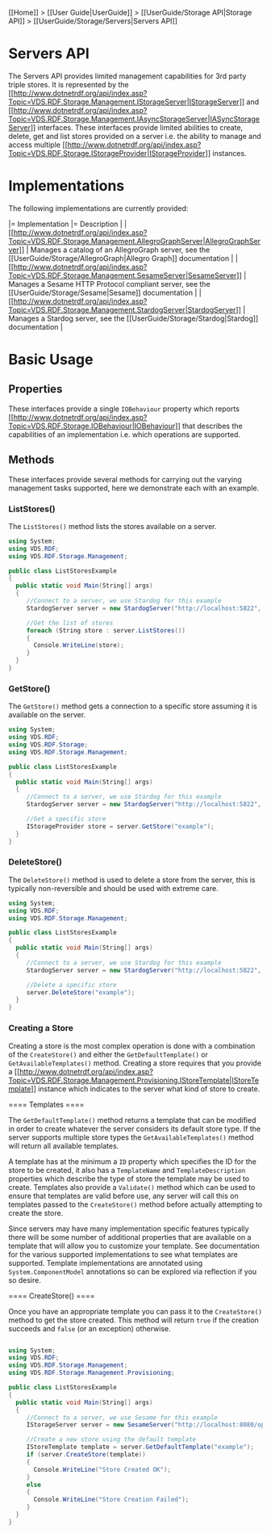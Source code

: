 [[Home]] > [[User Guide|UserGuide]] > [[UserGuide/Storage API|Storage API]] > [[UserGuide/Storage/Servers|Servers API]]

# Servers API 

The Servers API provides limited management capabilities for 3rd party triple stores.  It is represented by the [[http://www.dotnetrdf.org/api/index.asp?Topic=VDS.RDF.Storage.Management.IStorageServer|IStorageServer]] and [[http://www.dotnetrdf.org/api/index.asp?Topic=VDS.RDF.Storage.Management.IAsyncStorageServer|IASyncStorageServer]] interfaces.  These interfaces provide limited abilities to create, delete, get and list stores provided on a server i.e. the ability to manage and access multiple [[http://www.dotnetrdf.org/api/index.asp?Topic=VDS.RDF.Storage.IStorageProvider|IStorageProvider]] instances.

# Implementations 

The following implementations are currently provided:

|= Implementation |= Description |
| [[http://www.dotnetrdf.org/api/index.asp?Topic=VDS.RDF.Storage.Management.AllegroGraphServer|AllegroGraphServer]] | Manages a catalog of an AllegroGraph server, see the [[UserGuide/Storage/AllegroGraph|Allegro Graph]] documentation |
| [[http://www.dotnetrdf.org/api/index.asp?Topic=VDS.RDF.Storage.Management.SesameServer|SesameServer]] | Manages a Sesame HTTP Protocol compliant server, see the [[UserGuide/Storage/Sesame|Sesame]] documentation |
| [[http://www.dotnetrdf.org/api/index.asp?Topic=VDS.RDF.Storage.Management.StardogServer|StardogServer]] | Manages a Stardog server, see the [[UserGuide/Storage/Stardog|Stardog]] documentation |

# Basic Usage 

## Properties 

These interfaces provide a single `IOBehaviour` property which reports [[http://www.dotnetrdf.org/api/index.asp?Topic=VDS.RDF.Storage.IOBehaviour|IOBehaviour]] that describes the capabilities of an implementation i.e. which operations are supported.

## Methods 

These interfaces provide several methods for carrying out the varying management tasks supported, here we demonstrate each with an example.

### ListStores() 

The `ListStores()` method lists the stores available on a server.

```csharp
using System;
using VDS.RDF;
using VDS.RDF.Storage.Management;

public class ListStoresExample
{
  public static void Main(String[] args)
  {
     //Connect to a server, we use Stardog for this example
     StardogServer server = new StardogServer("http://localhost:5822", "username", "password");

     //Get the list of stores
     foreach (String store : server.ListStores())
     {
       Console.WriteLine(store);
     }
  }
}
```

### GetStore() 

The `GetStore()` method gets a connection to a specific store assuming it is available on the server.

```csharp
using System;
using VDS.RDF;
using VDS.RDF.Storage;
using VDS.RDF.Storage.Management;

public class ListStoresExample
{
  public static void Main(String[] args)
  {
     //Connect to a server, we use Stardog for this example
     StardogServer server = new StardogServer("http://localhost:5822", "username", "password");

     //Get a specific store
     IStorageProvider store = server.GetStore("example");
  }
}
```

### DeleteStore() 

The `DeleteStore()` method is used to delete a store from the server, this is typically non-reversible and should be used with extreme care.

```csharp
using System;
using VDS.RDF;
using VDS.RDF.Storage.Management;

public class ListStoresExample
{
  public static void Main(String[] args)
  {
     //Connect to a server, we use Stardog for this example
     StardogServer server = new StardogServer("http://localhost:5822", "username", "password");

     //Delete a specific store
     server.DeleteStore("example");
  }
}
```

### Creating a Store 

Creating a store is the most complex operation is done with a combination of the `CreateStore()` and either the `GetDefaultTemplate()` or `GetAvailableTemplates()` method.  Creating a store requires that you provide a [[http://www.dotnetrdf.org/api/index.asp?Topic=VDS.RDF.Storage.Management.Provisioning.IStoreTemplate|IStoreTemplate]] instance which indicates to the server what kind of store to create.

==== Templates ====

The `GetDefaultTemplate()` method returns a template that can be modified in order to create whatever the server considers its default store type.  If the server supports multiple store types the `GetAvailableTemplates()` method will return all available templates.

A template has at the minimum a `ID` property which specifies the ID for the store to be created, it also has a `TemplateName` and `TemplateDescription` properties which describe the type of store the template may be used to create.  Templates also provide a `Validate()` method which can be used to ensure that templates are valid before use, any server will call this on templates passed to the `CreateStore()` method before actually attempting to create the store.

Since servers may have many implementation specific features typically there will be some number of additional properties that are available on a template that will allow you to customize your template.  See documentation for the various supported implementations to see what templates are supported.  Template implementations are annotated using `System.ComponentModel` annotations so can be explored via reflection if you so desire.

==== CreateStore() ====

Once you have an appropriate template you can pass it to the `CreateStore()` method to get the store created.  This method will return `true` if the creation succeeds and `false` (or an exception) otherwise.

```csharp

using System;
using VDS.RDF;
using VDS.RDF.Storage.Management;
using VDS.RDF.Storage.Management.Provisioning;

public class ListStoresExample
{
  public static void Main(String[] args)
  {
     //Connect to a server, we use Sesame for this example
     IStorageServer server = new SesameServer("http://localhost:8080/openrdf-sesame/");

     //Create a new store using the default template
     IStoreTemplate template = server.GetDefaultTemplate("example");
     if (server.CreateStore(template))
     {
       Console.WriteLine("Store Created OK");
     }
     else
     {
       Console.WriteLine("Store Creation Failed");
     }
  }
}
```